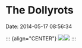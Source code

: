 The Dollyrots
=============

Date: 2014-05-17 08:56:34

::: {align="CENTER"}
[![](http://www.jwz.org/images/photo-951-thumb.jpg)](http://www.jwz.org/images/photo-951.jpg)[![](http://www.jwz.org/images/photo-952-thumb.jpg)](http://www.jwz.org/images/photo-952.jpg)
:::
